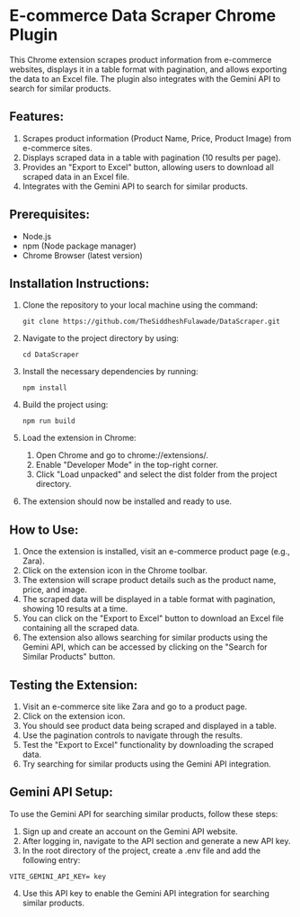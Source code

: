 # E-commerce Data Scraper Chrome Plugin

This Chrome extension scrapes product information from e-commerce websites, displays it in a table format with pagination, and allows exporting the data to an Excel file. The plugin also integrates with the Gemini API to search for similar products.

## Features:

1. Scrapes product information (Product Name, Price, Product Image) from e-commerce sites.
2. Displays scraped data in a table with pagination (10 results per page).
3. Provides an "Export to Excel" button, allowing users to download all scraped data in an Excel file.
4. Integrates with the Gemini API to search for similar products.

## Prerequisites:

- Node.js
- npm (Node package manager)
- Chrome Browser (latest version)

## Installation Instructions:

1. Clone the repository to your local machine using the command:
   ```
   git clone https://github.com/TheSiddheshFulawade/DataScraper.git
   ```
2. Navigate to the project directory by using:
   ```
   cd DataScraper
   ```
3. Install the necessary dependencies by running:
   ```
   npm install
   ```
4. Build the project using:
   ```
   npm run build
   ```
5. Load the extension in Chrome:
   1. Open Chrome and go to chrome://extensions/.
   2. Enable "Developer Mode" in the top-right corner.
   3. Click "Load unpacked" and select the dist folder from the project directory.

6. The extension should now be installed and ready to use.

## How to Use:

1. Once the extension is installed, visit an e-commerce product page (e.g., Zara).
2. Click on the extension icon in the Chrome toolbar.
3. The extension will scrape product details such as the product name, price, and image.
4. The scraped data will be displayed in a table format with pagination, showing 10 results at a time.
5. You can click on the "Export to Excel" button to download an Excel file containing all the scraped data.
6. The extension also allows searching for similar products using the Gemini API, which can be accessed by clicking on the "Search for Similar Products" button.

## Testing the Extension:

1. Visit an e-commerce site like Zara and go to a product page.
2. Click on the extension icon.
3. You should see product data being scraped and displayed in a table.
4. Use the pagination controls to navigate through the results.
5. Test the "Export to Excel" functionality by downloading the scraped data.
6. Try searching for similar products using the Gemini API integration.

## Gemini API Setup:

To use the Gemini API for searching similar products, follow these steps:

1. Sign up and create an account on the Gemini API website.
2. After logging in, navigate to the API section and generate a new API key.
3. In the root directory of the project, create a .env file and add the following entry:
```
VITE_GEMINI_API_KEY= key
```
4. Use this API key to enable the Gemini API integration for searching similar products.
